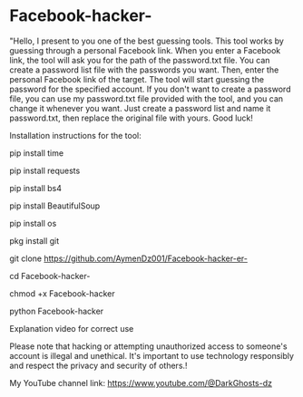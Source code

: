 # Facebook-hacker-

"Hello, I present to you one of the best guessing tools. This tool works by guessing through a personal Facebook link. When you enter a Facebook link, the tool will ask you for the path of the password.txt file. You can create a password list file with the passwords you want. Then, enter the personal Facebook link of the target. The tool will start guessing the password for the specified account. If you don't want to create a password file, you can use my password.txt file provided with the tool, and you can change it whenever you want. Just create a password list and name it password.txt, then replace the original file with yours. Good luck!

Installation instructions for the tool: 

pip install time

pip install requests

pip install bs4 

pip install BeautifulSoup

pip install os

pkg install git 

git clone 
https://github.com/AymenDz001/Facebook-hacker-er-

cd Facebook-hacker-

chmod +x Facebook-hacker

python Facebook-hacker

Explanation video for correct use 
 
Please note that hacking or attempting unauthorized access to someone's account is illegal and unethical. It's important to use technology responsibly and respect the privacy and security of others.! 


My YouTube channel link:
https://www.youtube.com/@DarkGhosts-dz
